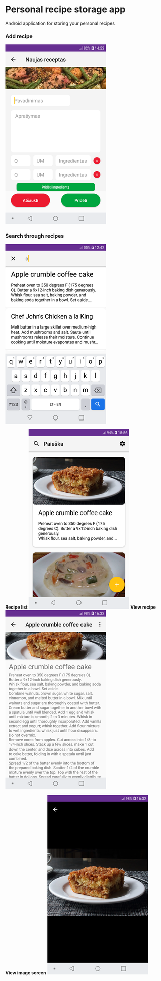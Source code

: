 # Personal recipe storage app
Android application for storing your personal recipes
  
<h3>Add recipe</h3>
<img src="https://raw.githubusercontent.com/Airidasz/personal-recipe-app/master/appImages/add.png" width="320"/>
<h3>Search through recipes</h3>
<img src="https://raw.githubusercontent.com/Airidasz/personal-recipe-app/master/appImages/search.png" width="320" /> 
  
<p float="left">
    <b>Recipe list</b>
    <img src="https://raw.githubusercontent.com/Airidasz/personal-recipe-app/master/appImages/list.png"  width="320" /> 
    <b>View recipe</b>
    <img src="https://raw.githubusercontent.com/Airidasz/personal-recipe-app/master/appImages/view.png" width="320"/>
</p>
  
<p float="left">
    <b>View image screen</b>
    <img src="https://raw.githubusercontent.com/Airidasz/personal-recipe-app/master/appImages/view_image.png" width="320"/>
</p>
